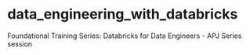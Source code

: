 # data_engineering_with_databricks
Foundational Training Series: Databricks for Data Engineers - APJ Series session
